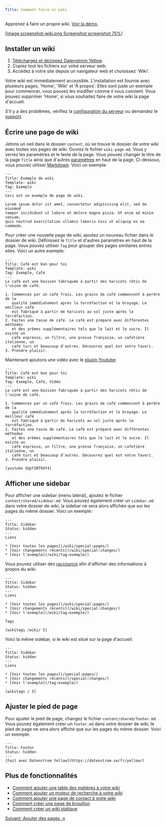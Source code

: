 ```yaml
---
Title: Comment faire un wiki
---
```

Apprenez à faire un propre wiki. [Voir la démo](/fr/plugins/wiki/).

[[image screenshot-wiki.png Screenshot screenshot 75%]](/fr/plugins/wiki/coffee-is-good-for-you)  

## Installer un wiki

1. [Téléchargez et dézippez Datenstrom Yellow](https://github.com/datenstrom/yellow/archive/master.zip).
2. Copiez tout les fichiers sur votre serveur web.
3. Accédez à votre site depuis un navigateur web et choisissez 'Wiki'.

Votre wiki est immédiatement accessible. L'installation est fournie avec plusieurs pages, 'Home', 'Wiki' et 'À propos'. Elles sont juste un exemple pour commencer, vous pouvez les modifier comme il vous convient. Vous pouvez supprimer 'Home', si vous souhaitez faire de votre wiki la page d'accueil.

S'il y a des problèmes, vérifiez la [configuration du serveur](server-configuration) ou demandez le [support](support).

## Écrire une page de wiki

Jetons un oeil dans le dossier `content`, où se trouve le dossier de votre wiki avec toutes vos pages de wiki. Ouvrez le fichier `wiki-page.md`. Vous y verrez les paramètres et le texte de la page. Vous pouvez changer le titre de la page `Title` ainsi que d'autres [paramètres](markdown-cheat-sheet#paramètres) en haut de la page. Ci-dessous, vous pouvez utiliser [Markdown](markdown-cheat-sheet). Voici un exemple:

```
---
Title: Exemple de wiki
Template: wiki
Tag: Exemple
---
Ceci est un exemple de page de wiki.

Lorem ipsum dolor sit amet, consectetur adipisicing elit, sed do eiusmod 
tempor incididunt ut labore et dolore magna pizza. Ut enim ad minim veniam, 
quis nostrud exercitation ullamco laboris nisi ut aliquip ex ea commodo. 
```

Pour créer une nouvelle page de wiki, ajoutez un nouveau fichier dans le dossier de wiki. Définissez le `Title` et d'autres paramètres en haut de la page. Vous pouvez utiliser `Tag` pour grouper des pages similaires entres elles. Voici un autre exemple:

```
---
Title: Café est bon pour toi
Template: wiki
Tag: Exemple, Café
---
Le café est une boisson fabriquée à partir des haricots rôtis de l'usine de café.

1. Commencez par un café frais. Les grains de café commencent à perdre de la 
   qualité immédiatement après la torréfaction et le broyage. Le meilleur café 
   est fabriqué à partir de haricots au sol juste après la torréfaction.
2. Faites une tasse de café. Le café est préparé avec différentes méthodes 
   et des arômes supplémentaires tels que le lait et le sucre. Il existe un 
   café espresso, un filtre, une presse française, un cafetière italienne, un 
   café turc et beaucoup d'autres. Découvrez quel est votre favori.
3. Prendre plaisir.
```

Maintenant ajoutons une vidéo avec le [plugin Youtube](https://github.com/datenstrom/yellow-plugins/tree/master/youtube):

```
---
Title: Café est bon pour toi
Template: wiki
Tag: Exemple, Café, Vidéo
---
Le café est une boisson fabriquée à partir des haricots rôtis de l'usine de café.

1. Commencez par un café frais. Les grains de café commencent à perdre de la 
   qualité immédiatement après la torréfaction et le broyage. Le meilleur café 
   est fabriqué à partir de haricots au sol juste après la torréfaction.
2. Faites une tasse de café. Le café est préparé avec différentes méthodes 
   et des arômes supplémentaires tels que le lait et le sucre. Il existe un 
   café espresso, un filtre, une presse française, un cafetière italienne, un 
   café turc et beaucoup d'autres. Découvrez quel est votre favori.
3. Prendre plaisir.

[youtube SUpY1BT9Xf4]
```

## Afficher une sidebar

Pour afficher une sidebar (menu latéral), ajoutez le fichier `content/shared/sidebar.md`. Vous pouvez également créer un `sidebar.md` dans votre dossier de wiki, la sidebar ne sera alors affichée que sur les pages du même dossier. Voici un exemple:

```
---
Title: Sidebar
Status: hidden
---
Liens

* [Voir toutes les pages](/wiki/special:pages/)
* [Voir changements récents](/wiki/special:changes/)
* [Voir l'exemple](/wiki/tag:exemple/)
```

Vous pouvez utiliser des [raccourcis](https://github.com/datenstrom/yellow-plugins/tree/master/wiki#how-to-show-wiki-information) afin d'afficher des informations à propos du wiki:

```
---
Title: Sidebar
Status: hidden
---
Liens

* [Voir toutes les pages](/wiki/special:pages/)
* [Voir changements récents](/wiki/special:changes/)
* [Voir l'exemple](/wiki/tag:exemple/)

Tags

[wikitags /wiki/ 5]
```

Voici la même sidebar, si le wiki est situé sur la page d'accueil:

```
---
Title: Sidebar
Status: hidden
---
Liens

* [Voir toutes les pages](/special:pages/)
* [Voir changements récents](/special:changes/)
* [Voir l'exemple](/tag:exemple/)

[wikitags / 5]
```

## Ajuster le pied de page

Pour ajuster le pied de page, changez le fichier `content/shared/footer.md`. Vous pouvez également créer un `footer.md` dans votre dossier de wiki, le pied de page ne sera alors affiché que sur les pages du même dossier. Voici un exemple:

```
---
Title: Footer
Status: hidden
---
[Fait avec Datenstrom Yellow](https://datenstrom.se/fr/yellow/)
```

## Plus de fonctionnalités

* [Comment ajouter une table des matières à votre wiki](https://github.com/datenstrom/yellow-plugins/tree/master/toc)
* [Comment ajouter un moteur de recherche à votre wiki](https://github.com/datenstrom/yellow-plugins/tree/master/search)
* [Comment ajouter une page de contact à votre wiki](https://github.com/datenstrom/yellow-plugins/tree/master/contact)
* [Comment créer une page de brouillon](https://github.com/datenstrom/yellow-plugins/tree/master/draft)
* [Comment créer un wiki statique](server-configuration#site-web-statique)

[Suivant: Ajouter des pages →](adding-content)
